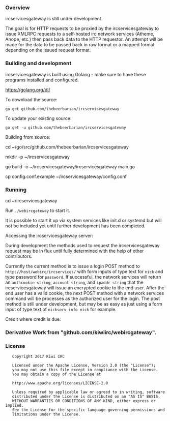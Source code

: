 
### Overview
ircservicesgateway is still under development.

The goal is for HTTP requests to be proxied by the ircservicesgateway to issue XMLRPC requests to a self-hosted irc network services (Atheme, Anope, etc.) then pass back data to the HTTP requestor.  An attempt will be made for the data to be passed back in raw format or a mapped format depending on the issued request format.

### Building and development
ircservicesgateway is built using Golang - make sure to have these programs installed and configured.

https://golang.org/dl/

To download the source:

`go get github.com/thebeerbarian/ircservicesgateway`

To update your existing source:

`go get -u github.com/thebeerbarian/ircservicesgateway`

Building from source:


cd ~/go/src/github.com/thebeerbarian/ircservicesgateway

mkdir -p ~/ircservicesgateway

go build -o ~/ircservicesgateway/ircservicesgateway main.go

cp config.conf.example ~/ircservicesgateway/config.conf

### Running
cd ~/ircservicesgateway

Run `./webircgateway` to start it.

It is possible to start it up via system services like init.d or systemd but will not be included yet until further development has been completed.


Accessing the ircservicesgateway server:

During development the methods used to request the ircservicesgateway request may be in flux until fully determined with the help of other contributors.

Currently the current method is to issue a login POST method to `http://host/webirc/ircservices/` with form inputs of type text for `nick` and type password for `password`.  If successful, the network services will return an `authcookie string`, `account string`, and `ipaddr string` that the ircservicesgateway will issue an encrypted cookie to the end user.  After the end user has a valid cookie, the next POST method with a network services command will be processes as the authorized user for the login.  The post method is still under development, but may be as easy as just using a form input of type text of `nickserv info nick` for example.

Credit where credit is due:

### Derivative Work from "github.com/kiwiirc/webircgateway".
### License
~~~
   Copyright 2017 Kiwi IRC

   Licensed under the Apache License, Version 2.0 (the "License");
   you may not use this file except in compliance with the License.
   You may obtain a copy of the License at

   http://www.apache.org/licenses/LICENSE-2.0

   Unless required by applicable law or agreed to in writing, software
   distributed under the License is distributed on an "AS IS" BASIS,
   WITHOUT WARRANTIES OR CONDITIONS OF ANY KIND, either express or implied.
   See the License for the specific language governing permissions and
   limitations under the License.
~~~
